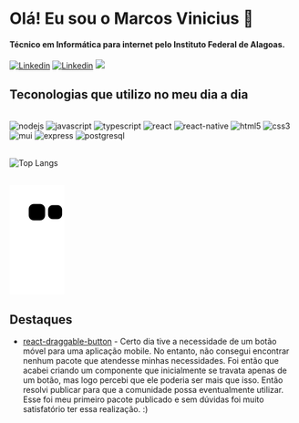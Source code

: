 
# Olá! Eu sou o Marcos Vinicius 👋
#### Técnico em Informática para internet pelo Instituto Federal de Alagoas.

[![Linkedin](https://img.shields.io/badge/LinkedIn-0077B5?style=for-the-badge&logo=linkedin&logoColor=white)](https://www.linkedin.com/in/mvinib/)
[![Linkedin](https://img.shields.io/badge/Instagram-E4405F?style=for-the-badge&logo=instagram&logoColor=white)](https://www.instagram.com/vinicius.vinii/)
<a href="mailto:vini512033@gmail.com?"><img src="https://img.shields.io/badge/gmail-%23DD0031.svg?&style=for-the-badge&logo=gmail&logoColor=white"/></a>



## Teconologias que utilizo no meu dia a dia
<div style="display: inline_block">
  <br/>
  <img alt="nodejs" src="https://img.shields.io/badge/Node.js-43853D?style=for-the-badge&logo=node.js&logoColor=white"/>
  <img alt="javascript" src="https://img.shields.io/badge/JavaScript-323330?style=for-the-badge&logo=javascript&logoColor=F7DF1E"/>
  <img alt="typescript" src="https://img.shields.io/badge/TypeScript-007ACC?style=for-the-badge&logo=typescript&logoColor=white"/>
  <img alt="react" src="https://img.shields.io/badge/React-20232A?style=for-the-badge&logo=react&logoColor=61DAFB"/>
  <img alt="react-native" src="https://img.shields.io/badge/React_Native-20232A?style=for-the-badge&logo=react&logoColor=61DAFB"/>
  <img alt="html5" src="https://img.shields.io/badge/HTML5-E34F26?style=for-the-badge&logo=html5&logoColor=white"/>
  <img alt="css3" src="https://img.shields.io/badge/CSS3-1572B6?style=for-the-badge&logo=css3&logoColor=white"/>
  <img alt="mui" src="https://img.shields.io/badge/Material--UI-0081CB?style=for-the-badge&logo=material-ui&logoColor=white"/>
  <img alt="express" src="https://img.shields.io/badge/Express.js-404D59?style=for-the-badge"/>
  <img alt="postgresql" src="https://img.shields.io/badge/PostgreSQL-316192?style=for-the-badge&logo=postgresql&logoColor=white"/>
</div>
<br/>

![Top Langs](https://github-readme-stats.vercel.app/api/top-langs/?username=mvinib&hide_progress=false&layout=compact)

## 
![snake gif](https://github.com/mvinib/mvinib/blob/output/github-contribution-grid-snake.svg)
<br/>
## Destaques

 - <a href="https://www.npmjs.com/package/react-draggable-button" target="_blank">react-draggable-button</a> - Certo dia tive a necessidade de um botão móvel para uma aplicação mobile. No entanto, não consegui encontrar nenhum pacote que atendesse minhas necessidades. Foi então que acabei criando um componente que inicialmente se travata apenas de um botão, mas logo percebi que ele poderia ser mais que isso. Então resolvi publicar para que a comunidade possa eventualmente utilizar. Esse foi meu primeiro pacote publicado e sem dúvidas foi muito satisfatório ter essa realização. :)

